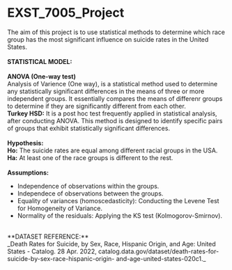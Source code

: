 # EXST_7005_Project
The aim of this project is to use statistical methods to determine which race group has the most significant influence on suicide rates in the United States.<br>
<br>
**STATISTICAL MODEL:** <br>
<br>
**ANOVA (One-way test)** <br>
Analysis of Varience (One way), is a statistical method used to determine any statistically significant differences in the means of three or more independent groups. It essentially compares the means of differenr groups to determine if they are significantly different from each other. <br>
**Turkey HSD:**
It is a post hoc test frequently applied in statistical analysis, after conducting ANOVA. This method is designed to identify specific pairs of groups that exhibit statistically significant differences.<br>
<br>
**Hypothesis:** <br>
**Ho:** The suicide rates are equal among different racial groups in the USA. <br> 
**Ha:** At least one of the  race groups is different to the rest. <br>
<br>
**Assumptions:** <br>
  - Independence of observations within the groups. <br>
  - Independece of observations between the groups. <br>
  - Equality of variances (homoscedasticity): Conducting the Levene Test for Homogeneity of Variance. <br> 
  - Normality of the residuals: Applying the KS test (Kolmogorov-Smirnov). <br>
<br>
**DATASET REFERENCE:** <br>
_Death Rates for Suicide, by Sex, Race, Hispanic Origin, and Age: United States - Catalog. 28 Apr. 2022, catalog.data.gov/dataset/death-rates-for-suicide-by-sex-race-hispanic-origin- and-age-united-states-020c1._

